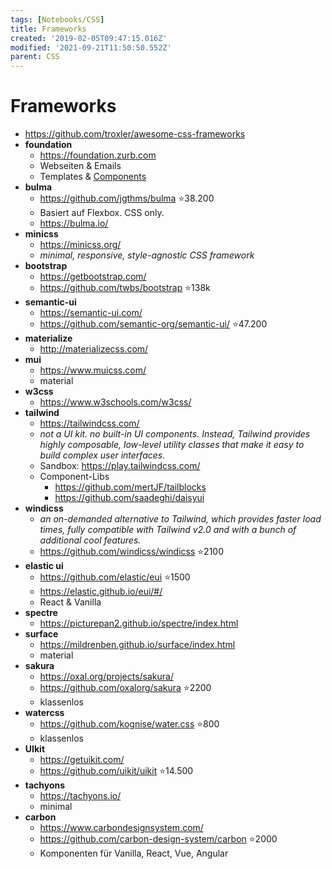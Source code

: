 ```yaml
---
tags: [Notebooks/CSS]
title: Frameworks
created: '2019-02-05T09:47:15.016Z'
modified: '2021-09-21T11:50:50.552Z'
parent: CSS
---
```


# Frameworks
- <https://github.com/troxler/awesome-css-frameworks>
- **foundation**
  - https://foundation.zurb.com
  - Webseiten & Emails
  - Templates & [Components](https://foundation.zurb.com/sites/docs/kitchen-sink.html)
- **bulma**
  - https://github.com/jgthms/bulma ⭐38.200
  - Basiert auf Flexbox. CSS only.
  - https://bulma.io/
- **minicss**
  - https://minicss.org/
  - *minimal, responsive, style-agnostic CSS framework*
- **bootstrap**
  - https://getbootstrap.com/
  - https://github.com/twbs/bootstrap ⭐138k
- **semantic-ui**
  - https://semantic-ui.com/ 
  - https://github.com/semantic-org/semantic-ui/ ⭐47.200
- **materialize**
  - http://materializecss.com/
- **mui**
  - https://www.muicss.com/
  - material
- **w3css**
  - https://www.w3schools.com/w3css/
- **tailwind**
  - https://tailwindcss.com/
  - *not a UI kit. no built-in UI components. Instead, Tailwind provides highly composable, low-level utility classes that make it easy to build complex user interfaces.*
  - Sandbox: https://play.tailwindcss.com/
  - Component-Libs
    - https://github.com/mertJF/tailblocks
    - https://github.com/saadeghi/daisyui
- **windicss**
  - *an on-demanded alternative to Tailwind, which provides faster load times, fully compatible with Tailwind v2.0 and with a bunch of additional cool features.*
  - https://github.com/windicss/windicss ⭐2100
- **elastic ui**
  - https://github.com/elastic/eui ⭐1500
  - https://elastic.github.io/eui/#/
  - React & Vanilla
- **spectre**
  - https://picturepan2.github.io/spectre/index.html
- **surface**
  - https://mildrenben.github.io/surface/index.html
  - material
- **sakura**
  - https://oxal.org/projects/sakura/
  - https://github.com/oxalorg/sakura ⭐2200
  - klassenlos
- **watercss**
  - https://github.com/kognise/water.css ⭐800
  - klassenlos
- **UIkit**
  - https://getuikit.com/
  - https://github.com/uikit/uikit ⭐14.500
- **tachyons**
  - https://tachyons.io/
  - minimal
- **carbon**
  - https://www.carbondesignsystem.com/
  - https://github.com/carbon-design-system/carbon ⭐2000
  - Komponenten für Vanilla, React, Vue, Angular
